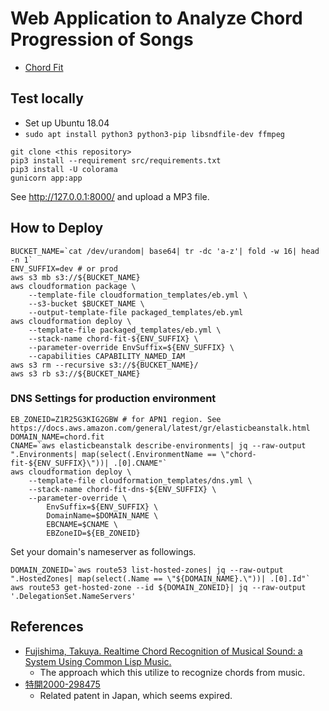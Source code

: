 # Web Application to Analyze Chord Progression of Songs

- [Chord Fit](https://chord.fit/)

## Test locally
- Set up Ubuntu 18.04
- `sudo apt install python3 python3-pip libsndfile-dev ffmpeg`

```
git clone <this repository>
pip3 install --requirement src/requirements.txt
pip3 install -U colorama
gunicorn app:app
```

See http://127.0.0.1:8000/ and upload a MP3 file.

## How to Deploy
```
BUCKET_NAME=`cat /dev/urandom| base64| tr -dc 'a-z'| fold -w 16| head -n 1`
ENV_SUFFIX=dev # or prod
aws s3 mb s3://${BUCKET_NAME}
aws cloudformation package \
    --template-file cloudformation_templates/eb.yml \
    --s3-bucket $BUCKET_NAME \
    --output-template-file packaged_templates/eb.yml
aws cloudformation deploy \
    --template-file packaged_templates/eb.yml \
    --stack-name chord-fit-${ENV_SUFFIX} \
    --parameter-override EnvSuffix=${ENV_SUFFIX} \
    --capabilities CAPABILITY_NAMED_IAM
aws s3 rm --recursive s3://${BUCKET_NAME}/
aws s3 rb s3://${BUCKET_NAME}
```

### DNS Settings for production environment
```
EB_ZONEID=Z1R25G3KIG2GBW # for APN1 region. See https://docs.aws.amazon.com/general/latest/gr/elasticbeanstalk.html
DOMAIN_NAME=chord.fit
CNAME=`aws elasticbeanstalk describe-environments| jq --raw-output ".Environments| map(select(.EnvironmentName == \"chord-fit-${ENV_SUFFIX}\"))| .[0].CNAME"`
aws cloudformation deploy \
    --template-file cloudformation_templates/dns.yml \
    --stack-name chord-fit-dns-${ENV_SUFFIX} \
    --parameter-override \
        EnvSuffix=${ENV_SUFFIX} \
        DomainName=$DOMAIN_NAME \
        EBCNAME=$CNAME \
        EBZoneID=${EB_ZONEID}
```

Set your domain's nameserver as followings.
```
DOMAIN_ZONEID=`aws route53 list-hosted-zones| jq --raw-output ".HostedZones| map(select(.Name == \"${DOMAIN_NAME}.\"))| .[0].Id"`
aws route53 get-hosted-zone --id ${DOMAIN_ZONEID}| jq --raw-output '.DelegationSet.NameServers'
```


## References
- [Fujishima, Takuya. Realtime Chord Recognition of Musical Sound: a System Using Common Lisp Music.](https://quod.lib.umich.edu/i/icmc/bbp2372.1999.446/--realtime-chord-recognition-of-musical-sound-a-system-using)
    - The approach which this utilize to recognize chords from music.
- [特開2000-298475](https://www.j-platpat.inpit.go.jp/c1800/PU/JP-2000-298475/DE702924E886509630C4BE1EC170643D2703BCAF24666387BCAF978160C604E0/11/ja)
    - Related patent in Japan, which seems expired.
